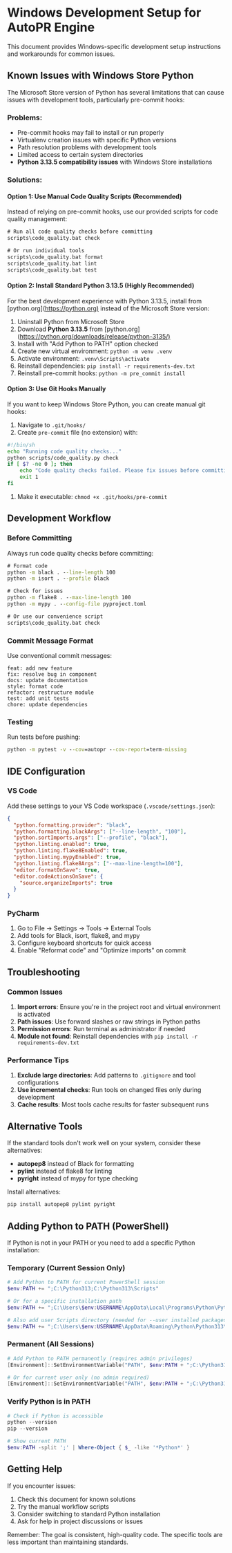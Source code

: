 # Windows Development Setup for AutoPR Engine

This document provides Windows-specific development setup instructions and workarounds for common
issues.

## Known Issues with Windows Store Python

The Microsoft Store version of Python has several limitations that can cause issues with development
tools, particularly pre-commit hooks:

### Problems:

- Pre-commit hooks may fail to install or run properly
- Virtualenv creation issues with specific Python versions
- Path resolution problems with development tools
- Limited access to certain system directories
- **Python 3.13.5 compatibility issues** with Windows Store installations

### Solutions:

#### Option 1: Use Manual Code Quality Scripts (Recommended)

Instead of relying on pre-commit hooks, use our provided scripts for code quality management:

```cmd
# Run all code quality checks before committing
scripts\code_quality.bat check

# Or run individual tools
scripts\code_quality.bat format
scripts\code_quality.bat lint
scripts\code_quality.bat test
```

#### Option 2: Install Standard Python 3.13.5 (Highly Recommended)

For the best development experience with Python 3.13.5, install from
[python.org](<https://python.org)> instead of the Microsoft Store version:

1. Uninstall Python from Microsoft Store
2. Download **Python 3.13.5** from [python.org](<https://python.org/downloads/release/python-3135/)>
3. Install with "Add Python to PATH" option checked
4. Create new virtual environment: `python -m venv .venv`
5. Activate environment: `.venv\Scripts\activate`
6. Reinstall dependencies: `pip install -r requirements-dev.txt`
7. Reinstall pre-commit hooks: `python -m pre_commit install`

#### Option 3: Use Git Hooks Manually

If you want to keep Windows Store Python, you can create manual git hooks:

1. Navigate to `.git/hooks/`
2. Create `pre-commit` file (no extension) with:

```bash
#!/bin/sh
echo "Running code quality checks..."
python scripts/code_quality.py check
if [ $? -ne 0 ]; then
    echo "Code quality checks failed. Please fix issues before committing."
    exit 1
fi
```

1. Make it executable: `chmod +x .git/hooks/pre-commit`

## Development Workflow

### Before Committing

Always run code quality checks before committing:

```cmd
# Format code
python -m black . --line-length 100
python -m isort . --profile black

# Check for issues
python -m flake8 . --max-line-length 100
python -m mypy . --config-file pyproject.toml

# Or use our convenience script
scripts\code_quality.bat check
```

### Commit Message Format

Use conventional commit messages:

```text
feat: add new feature
fix: resolve bug in component
docs: update documentation
style: format code
refactor: restructure module
test: add unit tests
chore: update dependencies
```

### Testing

Run tests before pushing:

```cmd
python -m pytest -v --cov=autopr --cov-report=term-missing
```

## IDE Configuration

### VS Code

Add these settings to your VS Code workspace (`.vscode/settings.json`):

```json
{
  "python.formatting.provider": "black",
  "python.formatting.blackArgs": ["--line-length", "100"],
  "python.sortImports.args": ["--profile", "black"],
  "python.linting.enabled": true,
  "python.linting.flake8Enabled": true,
  "python.linting.mypyEnabled": true,
  "python.linting.flake8Args": ["--max-line-length=100"],
  "editor.formatOnSave": true,
  "editor.codeActionsOnSave": {
    "source.organizeImports": true
  }
}
```

### PyCharm

1. Go to File → Settings → Tools → External Tools
2. Add tools for Black, isort, flake8, and mypy
3. Configure keyboard shortcuts for quick access
4. Enable "Reformat code" and "Optimize imports" on commit

## Troubleshooting

### Common Issues

1. **Import errors**: Ensure you're in the project root and virtual environment is activated
2. **Path issues**: Use forward slashes or raw strings in Python paths
3. **Permission errors**: Run terminal as administrator if needed
4. **Module not found**: Reinstall dependencies with `pip install -r requirements-dev.txt`

### Performance Tips

1. **Exclude large directories**: Add patterns to `.gitignore` and tool configurations
2. **Use incremental checks**: Run tools on changed files only during development
3. **Cache results**: Most tools cache results for faster subsequent runs

## Alternative Tools

If the standard tools don't work well on your system, consider these alternatives:

- **autopep8** instead of Black for formatting
- **pylint** instead of flake8 for linting
- **pyright** instead of mypy for type checking

Install alternatives:

```cmd
pip install autopep8 pylint pyright
```

## Adding Python to PATH (PowerShell)

If Python is not in your PATH or you need to add a specific Python installation:

### Temporary (Current Session Only)

```powershell
# Add Python to PATH for current PowerShell session
$env:PATH += ";C:\Python313;C:\Python313\Scripts"

# Or for a specific installation path
$env:PATH += ";C:\Users\$env:USERNAME\AppData\Local\Programs\Python\Python313;C:\Users\$env:USERNAME\AppData\Local\Programs\Python\Python313\Scripts"

# Also add user Scripts directory (needed for --user installed packages)
$env:PATH += ";C:\Users\$env:USERNAME\AppData\Roaming\Python\Python313\Scripts"
```

### Permanent (All Sessions)

```powershell
# Add Python to PATH permanently (requires admin privileges)
[Environment]::SetEnvironmentVariable("PATH", $env:PATH + ";C:\Python313;C:\Python313\Scripts", [EnvironmentVariableTarget]::Machine)

# Or for current user only (no admin required)
[Environment]::SetEnvironmentVariable("PATH", $env:PATH + ";C:\Python313;C:\Python313\Scripts", [EnvironmentVariableTarget]::User)
```

### Verify Python is in PATH

```powershell
# Check if Python is accessible
python --version
pip --version

# Show current PATH
$env:PATH -split ';' | Where-Object { $_ -like '*Python*' }
```

## Getting Help

If you encounter issues:

1. Check this document for known solutions
2. Try the manual workflow scripts
3. Consider switching to standard Python installation
4. Ask for help in project discussions or issues

Remember: The goal is consistent, high-quality code. The specific tools are less important than
maintaining standards.
